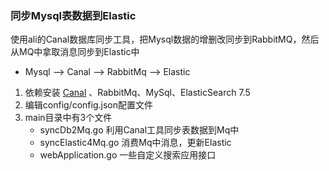### 同步Mysql表数据到Elastic
使用ali的Canal数据库同步工具，把Mysql数据的增删改同步到RabbitMQ，然后从MQ中拿取消息同步到Elastic中
 - Mysql --> Canal --> RabbitMq --> Elastic

1. 依赖安装 [Canal](https://github.com/alibaba/canal) 、RabbitMq、MySql、ElasticSearch 7.5
2. 编辑config/config.json配置文件
3. main目录中有3个文件 
    - syncDb2Mq.go 利用Canal工具同步表数据到Mq中
    - syncElastic4Mq.go 消费Mq中消息，更新Elastic
    - webApplication.go 一些自定义搜索应用接口








